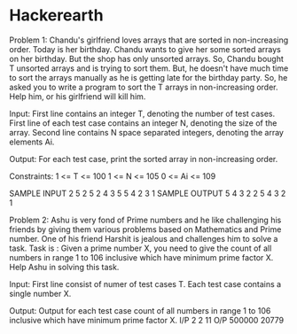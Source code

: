 # Hackerearth
Problem 1:
Chandu's girlfriend loves arrays that are sorted in non-increasing order. Today is her birthday. Chandu wants to give her some sorted arrays on her birthday. But the shop has only unsorted arrays. So, Chandu bought T unsorted arrays and is trying to sort them. But, he doesn't have much time to sort the arrays manually as he is getting late for the birthday party. So, he asked you to write a program to sort the T arrays in non-increasing order. Help him, or his girlfriend will kill him.

Input:
First line contains an integer T, denoting the number of test cases.
First line of each test case contains an integer N, denoting the size of the array.
Second line contains N space separated integers, denoting the array elements Ai.

Output:
For each test case, print the sorted array in non-increasing order.

Constraints:
1 <= T <= 100
1 <= N <= 105
0 <= Ai <= 109

SAMPLE INPUT 
2
5
2 5 2 4 3
5
5 4 2 3 1
SAMPLE OUTPUT 
5 4 3 2 2
5 4 3 2 1


Problem 2:
Ashu is very fond of Prime numbers and he like challenging his friends by giving them various problems based on Mathematics and Prime number. One of his friend Harshit is jealous and challenges him to solve a task. Task is :
Given a prime number X, you need to give the count of all numbers in range 1 to 106 inclusive which have minimum prime factor X.
Help Ashu in solving this task.

Input:
First line consist of numer of test cases T.
Each test case contains a single number X.

Output:
Output for each test case count of all numbers in range 1 to 106 inclusive which have minimum prime factor X.
I/P
2
2
11
O/P
500000
20779








